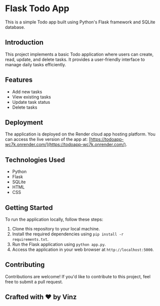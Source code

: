 # Flask Todo App

This is a simple Todo app built using Python's Flask framework and SQLite database.

## Introduction

This project implements a basic Todo application where users can create, read, update, and delete tasks. It provides a user-friendly interface to manage daily tasks efficiently.

## Features

- Add new tasks
- View existing tasks
- Update task status
- Delete tasks

## Deployment

The application is deployed on the Render cloud app hosting platform. You can access the live version of the app at: 
                    [https://todoapp-wc7k.onrender.com/](https://todoapp-wc7k.onrender.com/).

## Technologies Used

- Python
- Flask
- SQLite
- HTML
- CSS

## Getting Started

To run the application locally, follow these steps:

1. Clone this repository to your local machine.
2. Install the required dependencies using `pip install -r requirements.txt`.
3. Run the Flask application using `python app.py`.
4. Access the application in your web browser at `http://localhost:5000`.

## Contributing

Contributions are welcome! If you'd like to contribute to this project, feel free to submit a pull request.

## Crafted with ❤️ by Vinz
